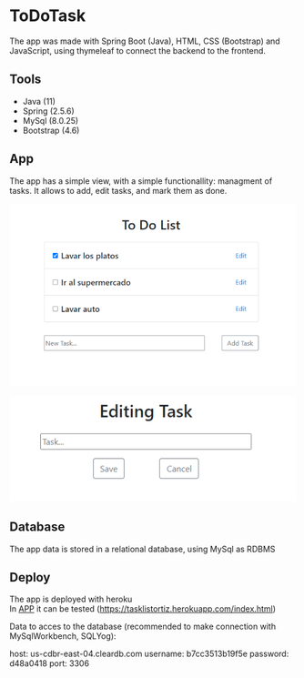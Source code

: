 # ToDoTask

The app was made with Spring Boot (Java), HTML, CSS (Bootstrap) and JavaScript, using thymeleaf to connect the backend to the frontend.

## Tools

- Java (11)
- Spring (2.5.6)
- MySql (8.0.25)
- Bootstrap (4.6)

## App

The app has a simple view, with a simple functionallity: managment of tasks. It allows to add, edit tasks, and mark them as done.

![alt text](https://github.com/OrtizGeronimo/ToDoTask/blob/master/files/Index.png?raw=true)

![alt text](https://github.com/OrtizGeronimo/ToDoTask/blob/master/files/Edit.png?raw=true)

## Database

The app data is stored in a relational database, using MySql as RDBMS 

## Deploy

The app is deployed with heroku <br>
In [APP](https://tasklistortiz.herokuapp.com/index.html) it can be tested    (https://tasklistortiz.herokuapp.com/index.html)
<br>

Data to acces to the database (recommended to make connection with MySqlWorkbench, SQLYog):

host: us-cdbr-east-04.cleardb.com
username: b7cc3513b19f5e
password: d48a0418
port: 3306

